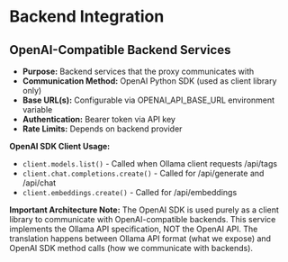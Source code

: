 # Backend Integration

## OpenAI-Compatible Backend Services

- **Purpose:** Backend services that the proxy communicates with
- **Communication Method:** OpenAI Python SDK (used as client library only)
- **Base URL(s):** Configurable via OPENAI_API_BASE_URL environment variable
- **Authentication:** Bearer token via API key
- **Rate Limits:** Depends on backend provider

**OpenAI SDK Client Usage:**

- `client.models.list()` - Called when Ollama client requests /api/tags
- `client.chat.completions.create()` - Called for /api/generate and /api/chat
- `client.embeddings.create()` - Called for /api/embeddings

**Important Architecture Note:** 
The OpenAI SDK is used purely as a client library to communicate with OpenAI-compatible backends. This service implements the Ollama API specification, NOT the OpenAI API. The translation happens between Ollama API format (what we expose) and OpenAI SDK method calls (how we communicate with backends).

